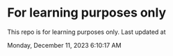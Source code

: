 # For learning purposes only
This repo is for learning purposes only.
Last updated at

Monday, December 11, 2023 6:10:17 AM


